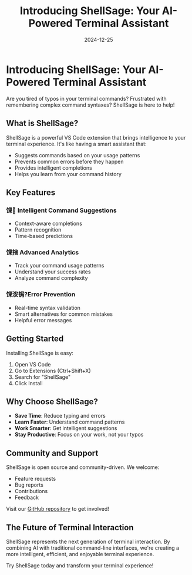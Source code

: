 ﻿---
layout: post
title: "Introducing ShellSage: Your AI-Powered Terminal Assistant"
date: 2024-12-25
categories: [announcement, features]
tags: [vscode, terminal, ai, productivity]
---

# Introducing ShellSage: Your AI-Powered Terminal Assistant

Are you tired of typos in your terminal commands? Frustrated with remembering complex command syntaxes? ShellSage is here to help! 

## What is ShellSage?

ShellSage is a powerful VS Code extension that brings intelligence to your terminal experience. It's like having a smart assistant that:

- Suggests commands based on your usage patterns
- Prevents common errors before they happen
- Provides intelligent completions
- Helps you learn from your command history

## Key Features

### 馃 Intelligent Command Suggestions
- Context-aware completions
- Pattern recognition
- Time-based predictions

### 馃搳 Advanced Analytics
- Track your command usage patterns
- Understand your success rates
- Analyze command complexity

### 馃洝锔?Error Prevention
- Real-time syntax validation
- Smart alternatives for common mistakes
- Helpful error messages

## Getting Started

Installing ShellSage is easy:

1. Open VS Code
2. Go to Extensions (Ctrl+Shift+X)
3. Search for "ShellSage"
4. Click Install

## Why Choose ShellSage?

- **Save Time**: Reduce typing and errors
- **Learn Faster**: Understand command patterns
- **Work Smarter**: Get intelligent suggestions
- **Stay Productive**: Focus on your work, not your typos

## Community and Support

ShellSage is open source and community-driven. We welcome:
- Feature requests
- Bug reports
- Contributions
- Feedback

Visit our [GitHub repository](https://github.com/hongping1963-source/shellsage) to get involved!

## The Future of Terminal Interaction

ShellSage represents the next generation of terminal interaction. By combining AI with traditional command-line interfaces, we're creating a more intelligent, efficient, and enjoyable terminal experience.

Try ShellSage today and transform your terminal experience!
